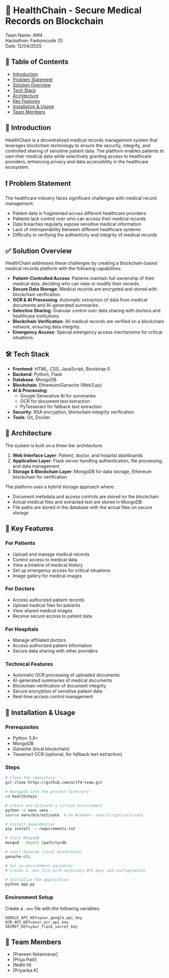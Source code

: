 # 🏥 HealthChain - Secure Medical Records on Blockchain

Team Name: Altf4  
Hackathon: Fantomcode 25  
Date: 12/04/2025

## 📖 Table of Contents
- [Introduction](#introduction)
- [Problem Statement](#problem-statement)
- [Solution Overview](#solution-overview)
- [Tech Stack](#tech-stack)
- [Architecture](#architecture)
- [Key Features](#key-features)
- [Installation & Usage](#installation--usage)
- [Team Members](#team-members)

## 🧠 Introduction
HealthChain is a decentralized medical records management system that leverages blockchain technology to ensure the security, integrity, and controlled sharing of sensitive patient data. The platform enables patients to own their medical data while selectively granting access to healthcare providers, enhancing privacy and data accessibility in the healthcare ecosystem.

## ❗ Problem Statement
The healthcare industry faces significant challenges with medical record management:
- Patient data is fragmented across different healthcare providers
- Patients lack control over who can access their medical records
- Data breaches regularly expose sensitive medical information
- Lack of interoperability between different healthcare systems
- Difficulty in verifying the authenticity and integrity of medical records

## ✅ Solution Overview
HealthChain addresses these challenges by creating a blockchain-based medical records platform with the following capabilities:

- **Patient-Controlled Access**: Patients maintain full ownership of their medical data, deciding who can view or modify their records.
- **Secure Data Storage**: Medical records are encrypted and stored with blockchain verification.
- **OCR & AI Processing**: Automatic extraction of data from medical documents and AI-generated summaries.
- **Selective Sharing**: Granular control over data sharing with doctors and healthcare institutions.
- **Blockchain Verification**: All medical records are verified on a blockchain network, ensuring data integrity.
- **Emergency Access**: Special emergency access mechanisms for critical situations.

## 🛠️ Tech Stack
- **Frontend**: HTML, CSS, JavaScript, Bootstrap 5
- **Backend**: Python, Flask
- **Database**: MongoDB
- **Blockchain**: Ethereum/Ganache (Web3.py)
- **AI & Processing**:
  - Google Generative AI for summaries
  - OCR for document text extraction
  - PyTesseract for fallback text extraction
- **Security**: RSA encryption, blockchain integrity verification
- **Tools**: Git, Docker

## 🧩 Architecture
The system is built on a three-tier architecture:

1. **Web Interface Layer**: Patient, doctor, and hospital dashboards
2. **Application Layer**: Flask server handling authentication, file processing, and data management
3. **Storage & Blockchain Layer**: MongoDB for data storage, Ethereum blockchain for verification

The platform uses a hybrid storage approach where:
- Document metadata and access controls are stored on the blockchain
- Actual medical files and extracted text are stored in MongoDB
- File paths are stored in the database with the actual files on secure storage

## 🌟 Key Features

### For Patients
- Upload and manage medical records
- Control access to medical data
- View a timeline of medical history
- Set up emergency access for critical situations
- Image gallery for medical images

### For Doctors
- Access authorized patient records
- Upload medical files for patients
- View shared medical images
- Receive secure access to patient data

### For Hospitals
- Manage affiliated doctors
- Access authorized patient information
- Secure data sharing with other providers

### Technical Features
- Automatic OCR processing of uploaded documents
- AI-generated summaries of medical documents
- Blockchain verification of document integrity
- Secure encryption of sensitive patient data
- Real-time access control management

## 🧪 Installation & Usage

### Prerequisites
- Python 3.8+
- MongoDB
- Ganache (local blockchain)
- Tesseract OCR (optional, for fallback text extraction)

### Steps

```bash
# Clone the repository
git clone https://github.com/altf4-team.git

# Navigate into the project directory
cd healthchain

# Create and activate a virtual environment
python -m venv venv
source venv/bin/activate  # On Windows: venv\Scripts\activate

# Install dependencies
pip install -r requirements.txt

# Start MongoDB
mongod --dbpath /path/to/db

# Start Ganache (local blockchain)
ganache-cli

# Set up environment variables
# Create a .env file with necessary API keys and configuration

# Initialize the application
python app.py
```

### Environment Setup

Create a `.env` file with the following variables:
```
GOOGLE_API_KEY=your_google_api_key
OCR_API_KEY=your_ocr_api_key
SECRET_KEY=your_flask_secret_key
```

## 👥 Team Members
- [Praveen Ketannavar] 
- [Priya Patil] 
- [Nidhi H] 
- [Priyanka K] 
